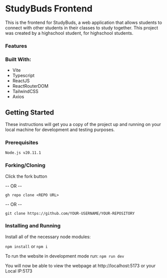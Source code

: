 # StudyBuds Frontend

This is the frontend for StudyBuds, a web application that allows students to connect with other students in their classes to study together. This project was created by a highschool student, for highschool students.

### Features
### Built With:
- Vite
- Typescript
- ReactJS
- ReactRouterDOM
- TailwindCSS
- Axios

## Getting Started

These instructions will get you a copy of the project up and running on your local machine for development and testing purposes.

### Prerequisites

``Node.js v20.11.1``

### Forking/Cloning

Click the fork button

-- OR --

```gh repo clone <REPO URL>```

-- OR --

```git clone https://github.com/YOUR-USERNAME/YOUR-REPOSITORY```

### Installing and Running

Install all of the necessary node modules:

```npm install``` or ```npm i```

To run the website in development mode run:
```npm run dev```

You will now be able to view the webpage at http://localhost:5173 or your Local IP:5173

